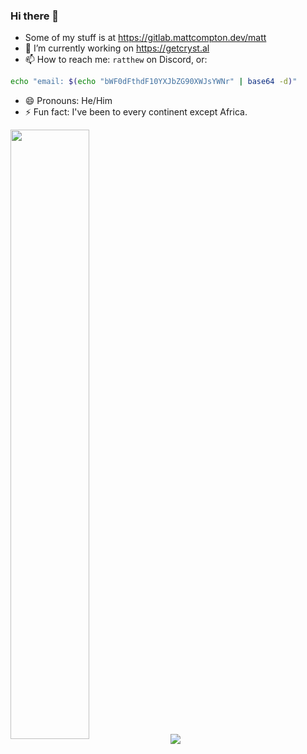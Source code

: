 ### Hi there 👋
- Some of my stuff is at https://gitlab.mattcompton.dev/matt
- 🔭 I’m currently working on https://getcryst.al
- 📫 How to reach me: `ratthew` on Discord, or:
```bash
echo "email: $(echo "bWF0dFthdF10YXJbZG90XWJsYWNr" | base64 -d)"
```
- 😄 Pronouns: He/Him
- ⚡ Fun fact: I've been to every continent except Africa.

<img align="center" width="50%" src="https://github-readme-stats.vercel.app/api?username=SomethingGeneric&theme=dark&show_icons=true)">
<!-- <img align="center" width="50%" src="https://github-readme-streak-stats.herokuapp.com/?user=SomethingGeneric&theme=dark"> -->
<a href="https://ko-fi.com/L3L5DW71M"><img align="center" src="https://ko-fi.com/img/githubbutton_sm.svg"></a>
